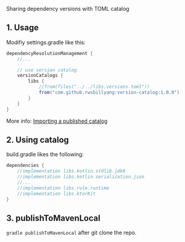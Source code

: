 ﻿Sharing dependency versions with TOML catalog

## 1. Usage

Modifiy settings.gradle like this:
```gradle
dependencyResolutionManagement {
    //...

    // use version catalog
    versionCatalogs {
        libs {
            //from(files("../../libs.versions.toml"))
            from("com.github.rwsbillyang:version-catalog:1.0.0")
        }
    }
}
```
More info: [Importing a published catalog](https://docs.gradle.org/current/userguide/platforms.html#sec:importing-published-catalog)


## 2. Using catalog

build.gradle likes the following:
```gradle
dependencies {
    //implementation libs.kotlin.stdlib.jdk8
    //implementation libs.kotlin.serialization.json
    //...
    //implementation libs.rule.runtime
    //implementation libs.ktorKit
}
```

## 3. publishToMavenLocal

`gradle publishToMavenLocal` after git clone the repo.